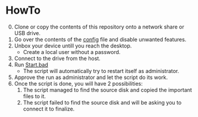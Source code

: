 # HowTo

0. Clone or copy the contents of this repository onto a network share or USB drive.
1. Go over the contents of the [config](/Config.json) file and disable unwanted features.
2. Unbox your device untill you reach the desktop.
    - Create a local user without a password.
3. Connect to the drive from the host.
4. Run [Start.bad](/Start.bat)
    - The script will automatically try to restart itself as administrator.
5. Approve the run as administrator and let the script do its work.
6. Once the script is done, you will have 2 possibilities:
    1. The script managed to find the source disk and copied the important files to it.
    2. The script failed to find the source disk and will be asking you to connect it to finalize.
